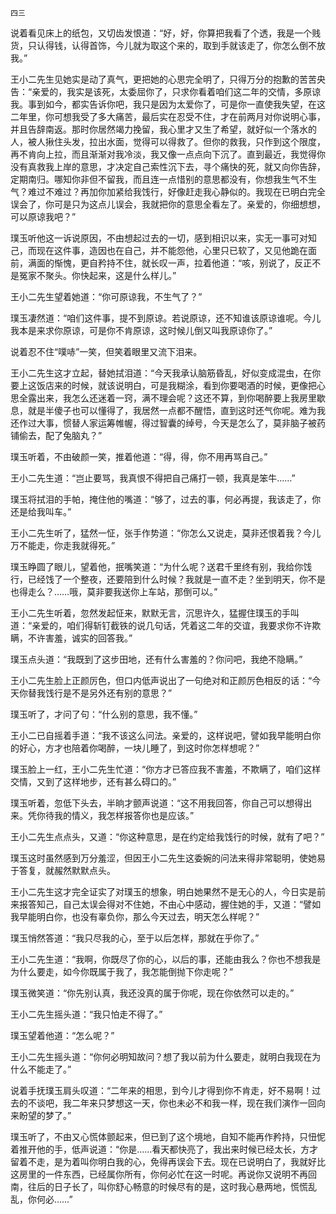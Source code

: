    四三 

   说着看见床上的纸包，又切齿发恨道：“好，好，你算把我看了个透，我是一个贱货，只认得钱，认得首饰，今儿就为取这个来的，取到手就该走了，你怎么倒不放我。”

   王小二先生见她实是动了真气，更把她的心思完全明了，只得万分的抱歉的苦苦央告：“亲爱的，我实是该死，太委屈你了，只求你看着咱们这二年的交情，多原谅我。事到如今，都实告诉你吧，我只是因为太爱你了，可是你一直使我失望，在这二年里，你可想我受了多大痛苦，最后实在忍受不住，才在前两月对你说明心事，并且告辞南返。那时你居然竭力挽留，我心里才又生了希望，就好似一个落水的人，被人揪住头发，拉出水面，觉得可以得救了。但你的救我，只作到这个限度，再不肯向上拉，而且渐渐对我冷淡，我又像一点点向下沉了。直到最近，我觉得你没有真救我上岸的意思，才决定自己索性沉下去，寻个痛快的死，就又向你告辞，定期南归。哪知你非但不留我，而且连一点惜别的意思都没有，你想我生气不生气？难过不难过？再加你加紧给我饯行，好像赶走我心静似的。我现在已明白完全误会了，你可是只为这点儿误会，我就把你的意思全看左了。亲爱的，你细想想，可以原谅我吧？”

   璞玉听他这一诉说原因，不由想起过去的一切，感到相识以来，实无一事可对知己，而现在这件事，造因也在自己，并不能怨他，心里只已软了，又见他跪在面前，满面的惭愧，更自矜持不住，就长叹一声，拉着他道：“咳，别说了，反正不是冤家不聚头。你快起来，这是什么样儿。”

   王小二先生望着她道：“你可原谅我，不生气了？”

   璞玉凄然道：“咱们这件事，提不到原谅。若说原谅，还不知谁该原谅谁呢。今儿我本是来求你原谅，可是你不肯原谅，这时候儿倒又叫我原谅你了。”

   说着忍不住“噗哧”一笑，但笑着眼里又流下泪来。

   王小二先生这才立起，替她拭泪道：“今天我承认脑筋昏乱，好似变成混虫，在你要上这饭店来的时候，就该说明白，可是我糊涂，看到你要喝酒的时候，更像把心思全露出来，我怎么还迷着一窍，满不理会呢？这还不算，到你喝醉要上我房里歇息，就是半傻子也可以懂得了，我居然一点都不醒悟，直到这时还气你呢。难为我还作过大事，惯替人家运筹帷幄，得过智囊的绰号，今天是怎么了，莫非脑子被药铺偷去，配了兔脑丸？”

   璞玉听着，不由破颜一笑，推着他道：“得，得，你不用再骂自己。”

   王小二先生道：“岂止要骂，我真恨不得把自己痛打一顿，我真是笨牛……”

   璞玉将拭泪的手帕，掩住他的嘴道：“够了，过去的事，何必再提，我该走了，你还是给我叫车。”

   王小二先生听了，猛然一怔，张手作势道：“你怎么又说走，莫非还恨着我？今儿万不能走，你走我就得死。”

   璞玉睁圆了眼儿，望着他，抿嘴笑道：“为什么呢？送君千里终有别，我给你饯行，已经饯了一个整夜，还要陪到什么时候？我就是一直不走？坐到明天，你不是也得走么？……哦，莫非要我送你上车站，那倒可以。”

   王小二先生听着，忽然发起怔来，默默无言，沉思许久，猛握住璞玉的手叫道：“亲爱的，咱们得斩钉截铁的说几句话，凭着这二年的交谊，我要求你不许欺瞒，不许害羞，诚实的回答我。”

   璞玉点头道：“我既到了这步田地，还有什么害羞的？你问吧，我绝不隐瞒。”

   王小二先生脸上正颜厉色，但口内低声说出了一句绝对和正颜厉色相反的话：“今天你替我饯行是不是另外还有别的意思？”

   璞玉听了，才问了句：“什么别的意思，我不懂。”

   王小二已自摇着手道：“我不该这么问法。亲爱的，这样说吧，譬如我早能明白你的好心，方才也陪着你喝醉，一块儿睡了，到这时你怎样想呢？”

   璞玉脸上一红，王小二先生忙道：“你方才已答应我不害羞，不欺瞒了，咱们这样交情，又到了这样地步，还有甚么碍口的。”

   璞玉听着，忽低下头去，半晌才颤声说道：“这不用我回答，你自己可以想得出来。凭你待我的情义，我怎样报答你也是应该。”

   王小二先生点点头，又道：“你这种意思，是在约定给我饯行的时候，就有了吧？”

   璞玉这时虽然感到万分羞涩，但因王小二先生这委婉的问法来得非常聪明，使她易于答复，就赧然默默点头。

   王小二先生这才完全证实了对璞玉的想象，明白她果然不是无心的人，今日实是前来报答知己，自己太误会得对不住她，不由心中感动，握住她的手，又道：“譬如我早能明白你，也没有辜负你，那么今天过去，明天怎么样呢？”

   璞玉悄然答道：“我只尽我的心，至于以后怎样，那就在乎你了。”

   王小二先生道：“我啊，你既尽了你的心，以后的事，还能由我么？你也不想我是为什么要走，如今你既属于我了，我怎能倒抛下你走呢？”

   璞玉微笑道：“你先别认真，我还没真的属于你呢，现在你依然可以走的。”

   王小二先生摇头道：“我只怕走不得了。”

   璞玉望着他道：“怎么呢？”

   王小二先生摇头道：“你何必明知故问？想了我以前为什么要走，就明白我现在为什么不能走了。”

   说着手抚璞玉肩头叹道：“二年来的相思，到今儿才得到你不肯走，好不易啊！过去的不谈吧，我二年来只梦想这一天，你也未必不和我一样，现在我们演作一回向来盼望的梦了。”

   璞玉听了，不由又心慌体颤起来，但已到了这个境地，自知不能再作矜持，只忸怩着推开他的手，低声说道：“你是……看天都快亮了，我出来时候已经太长，方才留着不走，是为着叫你明白我的心，免得再误会下去。现在已说明白了，我就好比这房里的一件东西，已经属你所有，你何必忙在这一时呢。再说你又说明不再回南，往后的日子长了，叫你舒心畅意的时候尽有的是，这时我心悬两地，慌慌乱乱，你何必……”

